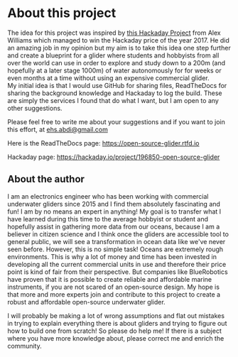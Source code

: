 About this project
===========================

The idea for this project was inspired by [this Hackaday Project](https://hackaday.io/project/20458-osug-open-source-underwater-glider) from Alex Williams which managed to win the Hackaday price of the year 2017. He did an amazing job in my opinion but my aim is to take this idea one step further and create a blueprint for a glider where students and hobbyists from all over the world can use in order to explore and study down to a 200m (and hopefully at a later stage 1000m) of water autonomously for for weeks or even months at a time without using an expensive commercial glider.  
My initial idea is that I would use GitHub for sharing files, ReadTheDocs for sharing the background knowledge and Hackaday to log the build. These are simply the services I found that do what I want, but I am open to any other suggestions. 

Please feel free to write me about your suggestions and if you want to join this effort, at ehs.abdi@gmail.com

Here is the ReadTheDocs page: https://open-source-glider.rtfd.io

Hackaday page: https://hackaday.io/project/196850-open-source-glider

About the author
---------------------
I am an electronics engineer who has been working with commercial underwater gliders since 2015 and I find them absolutely fascinating and fun! I am by no means an expert in anything! My goal is to transfer what I have learned during this time to the average hobbyist or student and hopefully assist in gathering more data from our oceans, because I am a believer in citizen science and I think once the gliders are accessible tool to general public, we will see a transformation in ocean data like we've never seen before. However, this is no simple task! Oceans are extremely rough environments. This is why a lot of money and time has been invested in developing all the current commercial units in use and therefore their price point is kind of fair from their perspective. But companies like BlueRobotics have proven that it is possible to create reliable and affordable marine instruments, if you are not scared of an open-source design. My hope is that more and more experts join and contribute to this project to create a robust and affordable open-source underwater glider.

I will probably be making a lot of wrong assumptions and flat out mistakes in trying to explain everything there is about gliders and trying to figure out how to build one from scratch! So please do help me! If there is a subject where you have more knowledge about, please correct me and enrich the community. 

